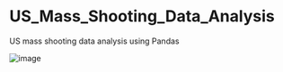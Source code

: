 # US_Mass_Shooting_Data_Analysis
US mass shooting data analysis using Pandas

![image](https://user-images.githubusercontent.com/60821624/159134259-a27c6708-3567-4f50-93d3-50af82520563.png)
